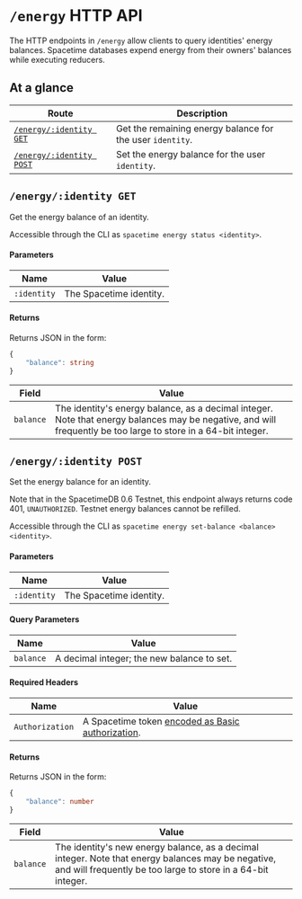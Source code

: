 # `/energy` HTTP API

The HTTP endpoints in `/energy` allow clients to query identities' energy balances. Spacetime databases expend energy from their owners' balances while executing reducers.

## At a glance

| Route                                            | Description                                               |
| ------------------------------------------------ | --------------------------------------------------------- |
| [`/energy/:identity GET`](#energyidentity-get)   | Get the remaining energy balance for the user `identity`. |
| [`/energy/:identity POST`](#energyidentity-post) | Set the energy balance for the user `identity`.           |

## `/energy/:identity GET`

Get the energy balance of an identity.

Accessible through the CLI as `spacetime energy status <identity>`.

#### Parameters

| Name        | Value                   |
| ----------- | ----------------------- |
| `:identity` | The Spacetime identity. |

#### Returns

Returns JSON in the form:

```typescript
{
    "balance": string
}
```

| Field     | Value                                                                                                                                                          |
| --------- | -------------------------------------------------------------------------------------------------------------------------------------------------------------- |
| `balance` | The identity's energy balance, as a decimal integer. Note that energy balances may be negative, and will frequently be too large to store in a 64-bit integer. |

## `/energy/:identity POST`

Set the energy balance for an identity.

Note that in the SpacetimeDB 0.6 Testnet, this endpoint always returns code 401, `UNAUTHORIZED`. Testnet energy balances cannot be refilled.

Accessible through the CLI as `spacetime energy set-balance <balance> <identity>`.

#### Parameters

| Name        | Value                   |
| ----------- | ----------------------- |
| `:identity` | The Spacetime identity. |

#### Query Parameters

| Name      | Value                                      |
| --------- | ------------------------------------------ |
| `balance` | A decimal integer; the new balance to set. |

#### Required Headers

| Name            | Value                                                           |
| --------------- | --------------------------------------------------------------- |
| `Authorization` | A Spacetime token [encoded as Basic authorization](/docs/http). |

#### Returns

Returns JSON in the form:

```typescript
{
    "balance": number
}
```

| Field     | Value                                                                                                                                                              |
| --------- | ------------------------------------------------------------------------------------------------------------------------------------------------------------------ |
| `balance` | The identity's new energy balance, as a decimal integer. Note that energy balances may be negative, and will frequently be too large to store in a 64-bit integer. |
